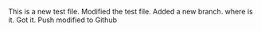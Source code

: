 This is a new test file.
Modified the test file.
Added a new branch.
where is it.
Got it.
Push modified to Github
